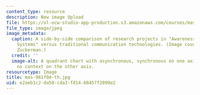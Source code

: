 ```yaml
---
content_type: resource
description: New image Upload
file: https://ol-ocw-studio-app-production.s3.amazonaws.com/courses/mas-961-seminar-on-deep-engagement-fall-2004/e2aeb1c2da50cda3fd1468457f2899e2_mas-961f04-th.jpg
file_type: image/jpeg
image_metadata:
  caption: A side-by-side comparison of research projects in "Awareness and Presence
    Systems" versus traditional communication technologies. (Image courtesy of Orit
    Zuckerman.)
  credit: ''
  image-alt: A quadrant chart with asynchronous, synchronous on one axis; and context,
    no context on the other axis.
resourcetype: Image
title: mas-961f04-th.jpg
uid: e2aeb1c2-da50-cda3-fd14-68457f2899e2
---
```

